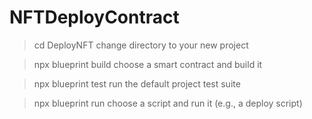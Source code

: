 # NFTDeployContract
>  cd DeployNFT
 change directory to your new project

 >  npx blueprint build
 choose a smart contract and build it

 >  npx blueprint test
 run the default project test suite

 >  npx blueprint run
 choose a script and run it (e.g., a deploy script)
